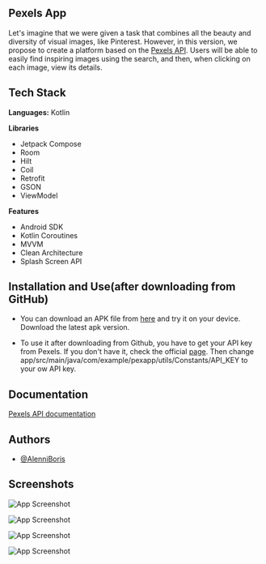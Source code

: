 
## Pexels App

Let's imagine that we were given a task that
combines all the beauty and diversity of visual images,
like Pinterest. However, in this version, we propose to create
a platform based on the [Pexels API](https://www.pexels.com/). Users will be able to easily find
inspiring images using the search, and then, when clicking
on each image, view its details.
## Tech Stack

**Languages:** Kotlin

**Libraries** 

- Jetpack Compose
- Room
- Hilt
- Coil
- Retrofit
- GSON
- ViewModel

**Features**

- Android SDK
- Kotlin Coroutines
- MVVM
- Clean Architecture
- Splash Screen API

## Installation and Use(after downloading from GitHub)

- You can download an APK file from [here](https://github.com/AlenniBoris/PexelsApp/releases) and try it on your device. Download the latest apk version.

- To use it after downloading from Github, you have to get your API key from Pexels. If you don't have it, check the official [page](https://www.pexels.com/). Then change app/src/main/java/com/example/pexapp/utils/Constants/API_KEY to your ow API key.
    
## Documentation

[Pexels API documentation](https://www.pexels.com/api/documentation/)


## Authors

- [@AlenniBoris](https://github.com/AlenniBoris)


## Screenshots

![App Screenshot](https://github.com/AlenniBoris/PexelsApp/blob/main/screenshots/1.jpg)

![App Screenshot](https://github.com/AlenniBoris/PexelsApp/blob/main/screenshots/2.jpg)

![App Screenshot](https://github.com/AlenniBoris/PexelsApp/blob/main/screenshots/3.jpg)

![App Screenshot](https://github.com/AlenniBoris/PexelsApp/blob/main/screenshots/4.jpg)
